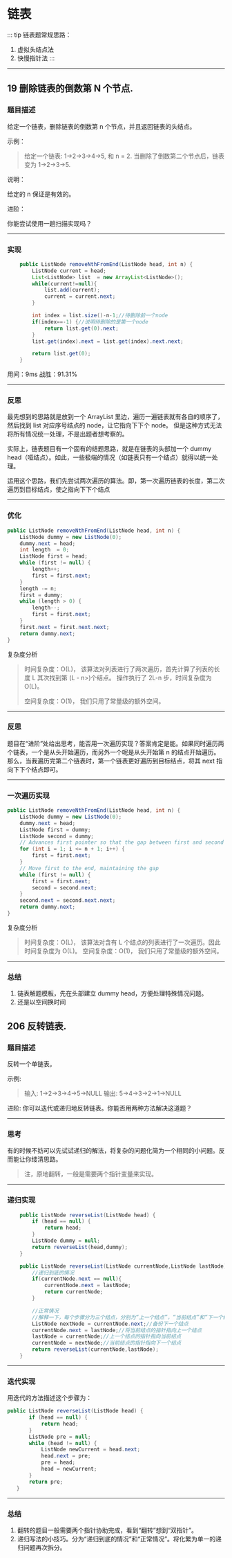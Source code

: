 # 链表

::: tip 链表题常规思路：

1. 虚拟头结点法
2. 快慢指针法
   :::

---

## 19 删除链表的倒数第 N 个节点.

### 题目描述

给定一个链表，删除链表的倒数第 n 个节点，并且返回链表的头结点。

示例：

> 给定一个链表: 1->2->3->4->5, 和 n = 2.
> 当删除了倒数第二个节点后，链表变为 1->2->3->5.

说明：

给定的 n 保证是有效的。

进阶：

你能尝试使用一趟扫描实现吗？

---

### 实现

```java
    public ListNode removeNthFromEnd(ListNode head, int n) {
        ListNode current = head;
        List<ListNode> list  = new ArrayList<ListNode>();
        while(current!=null){
            list.add(current);
            current = current.next;
        }

        int index = list.size()-n-1;//待删除前一个node
        if(index==-1) {//说明待删除的是第一个node
            return list.get(0).next;
        }
        list.get(index).next = list.get(index).next.next;

        return list.get(0);
    }
```

用间：9ms
战胜：91.31%

---

### 反思

最先想到的思路就是放到一个 ArrayList 里边，遍历一遍链表就有各自的顺序了，然后找到 list 对应序号结点的 node，让它指向下下个 node。
但是这种方式无法将所有情况统一处理，不是出题者想考察的。

实际上，链表题目有一个固有的结题思路，就是在链表的头部加一个 dummy head（哑结点）。如此，一些极端的情况（如链表只有一个结点）就得以统一处理。

运用这个思路，我们先尝试两次遍历的算法。即，第一次遍历链表的长度，第二次遍历到目标结点，使之指向下下个结点

---

### 优化

```java
public ListNode removeNthFromEnd(ListNode head, int n) {
    ListNode dummy = new ListNode(0);
    dummy.next = head;
    int length  = 0;
    ListNode first = head;
    while (first != null) {
        length++;
        first = first.next;
    }
    length -= n;
    first = dummy;
    while (length > 0) {
        length--;
        first = first.next;
    }
    first.next = first.next.next;
    return dummy.next;
}
```

复杂度分析

> 时间复杂度：O(L)，
> 该算法对列表进行了两次遍历，首先计算了列表的长度 L 其次找到第 (L - n>)个结点。 操作执行了 2L-n 步，时间复杂度为 O(L)。
>
> 空间复杂度：O(1)，
> 我们只用了常量级的额外空间。

---

### 反思

题目在“进阶”处给出思考，能否用一次遍历实现？答案肯定是能。如果同时遍历两个链表，一个是从头开始遍历，而另外一个呢是从头开始第 n 的结点开始遍历。那么，当我遍历完第二个链表时，第一个链表更好遍历到目标结点，将其 next 指向下下个结点即可。

---

### 一次遍历实现

```java
public ListNode removeNthFromEnd(ListNode head, int n) {
    ListNode dummy = new ListNode(0);
    dummy.next = head;
    ListNode first = dummy;
    ListNode second = dummy;
    // Advances first pointer so that the gap between first and second is n nodes apart
    for (int i = 1; i <= n + 1; i++) {
        first = first.next;
    }
    // Move first to the end, maintaining the gap
    while (first != null) {
        first = first.next;
        second = second.next;
    }
    second.next = second.next.next;
    return dummy.next;
}
```

复杂度分析

> 时间复杂度：O(L)，
> 该算法对含有 L 个结点的列表进行了一次遍历。因此时间复杂度为 O(L)。
> 空间复杂度：O(1)，
> 我们只用了常量级的额外空间。

---

### 总结

1. 链表解题模板，先在头部建立 dummy head，方便处理特殊情况问题。
2. 还是以空间换时间

## 206 反转链表.

### 题目描述

反转一个单链表。

示例:

> 输入: 1->2->3->4->5->NULL
> 输出: 5->4->3->2->1->NULL

进阶:
你可以迭代或递归地反转链表。你能否用两种方法解决这道题？

---

### 思考

有的时候不妨可以先试试递归的解法，将复杂的问题化简为一个相同的小问题。反而能让你缕清思路。

> 注，原地翻转，一般是需要两个指针变量来实现。

---

### 递归实现

```java
	public ListNode reverseList(ListNode head) {
        if (head == null) {
            return head;
        }
        ListNode dummy = null;
        return reverseList(head,dummy);
    }

    public ListNode reverseList(ListNode currentNode,ListNode lastNode){
        //递归到底的情况
        if(currentNode.next == null){
            currentNode.next = lastNode;
            return currentNode;
        }

        //正常情况
        //解释一下，每个步骤分为三个结点，分别为“上一个结点”，“当前结点”和“下一个结点”
        ListNode nextNode = currentNode.next;//备份下一个结点
        currentNode.next = lastNode;//将当前结点的指针指向上一个结点
        lastNode = currentNode;//上一个结点的指针指向当前结点
        currentNode = nextNode;//当前结点的指针指向下一个结点
        return reverseList(currentNode,lastNode);
    }
```

---

### 迭代实现

用迭代的方法描述这个步骤为：

```java
public ListNode reverseList(ListNode head) {
       if (head == null) {
           return head;
       }
       ListNode pre = null;
       while (head != null) {
           ListNode newCurrent = head.next;
           head.next = pre;
           pre = head;
           head = newCurrent;
       }
       return pre;
   }
```

---

### 总结

1. 翻转的题目一般需要两个指针协助完成，看到“翻转”想到“双指针”。
2. 递归写法的小技巧。分为“递归到底的情况”和“正常情况”。将化繁为单一的递归问题再次拆分。











<comment-comment/>
